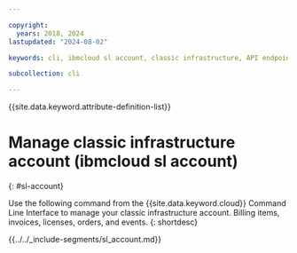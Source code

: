 ```yaml
---

copyright:
  years: 2018, 2024
lastupdated: "2024-08-02"

keywords: cli, ibmcloud sl account, classic infrastructure, API endpoints

subcollection: cli

---
```


{{site.data.keyword.attribute-definition-list}}

# Manage classic infrastructure account (ibmcloud sl account)
{: #sl-account}

Use the following command from the {{site.data.keyword.cloud}} Command Line Interface to manage your classic infrastructure account. Billing items, invoices, licenses, orders, and events.
{: shortdesc}

{{../../_include-segments/sl_account.md}}
